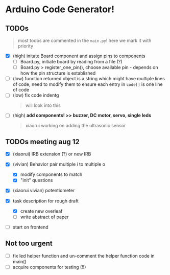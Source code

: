 # Arduino Code Generator!



## TODOs
> most todos are commented in the  `main.py`!
> here we mark it with priority

- [x] (high) initate Board component and assign pins to components
    - [ ] Board.py, initiate board by reading from a file (?)
    - [ ] Board.py > register_one_pin(), choose available pin - depends on how the pin structure is established
- [ ] (low) function returned object is a string which might have multiple lines of code, need to modify them to ensure each entry in `code[]` is one line of code
- [ ] (low) fix code indentg
    > will look into this
- [ ] (high) **add components! >> buzzer, DC motor, servo, single leds**
    > xiaorui working on adding the ultrasonic sensor

## TODOs meeting aug 12
- [x] (xiaorui) IRB extension (?) or new IRB
- [x] (vivian) Behavior pair multiple i to multiple o
    - [x] modify components to match
    - [x] "init" questions 
- [x] (xiaorui vivian) potentiometer
- [x] task description for rough draft
    - [x] create new overleaf
    - [ ] write abstract of paper
- [ ] start on frontend


## Not too urgent
- [ ] fix led helper function and un-comment the helper function code in main()
- [ ] acquire components for testing (!!)